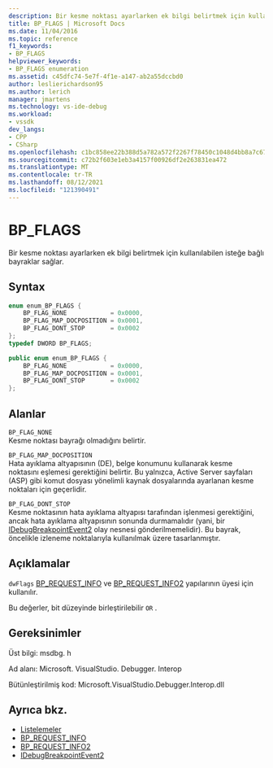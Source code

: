 ```yaml
---
description: Bir kesme noktası ayarlarken ek bilgi belirtmek için kullanılabilen isteğe bağlı bayraklar sağlar.
title: BP_FLAGS | Microsoft Docs
ms.date: 11/04/2016
ms.topic: reference
f1_keywords:
- BP_FLAGS
helpviewer_keywords:
- BP_FLAGS enumeration
ms.assetid: c45dfc74-5e7f-4f1e-a147-ab2a55dccbd0
author: leslierichardson95
ms.author: lerich
manager: jmartens
ms.technology: vs-ide-debug
ms.workload:
- vssdk
dev_langs:
- CPP
- CSharp
ms.openlocfilehash: c1bc858ee22b388d5a782a572f2267f78450c1048d4bb8a7c6718656d4d049b5
ms.sourcegitcommit: c72b2f603e1eb3a4157f00926df2e263831ea472
ms.translationtype: MT
ms.contentlocale: tr-TR
ms.lasthandoff: 08/12/2021
ms.locfileid: "121390491"
---
```

# <a name="bp_flags"></a>BP_FLAGS
Bir kesme noktası ayarlarken ek bilgi belirtmek için kullanılabilen isteğe bağlı bayraklar sağlar.

## <a name="syntax"></a>Syntax

```cpp
enum enum_BP_FLAGS {
    BP_FLAG_NONE            = 0x0000,
    BP_FLAG_MAP_DOCPOSITION = 0x0001,
    BP_FLAG_DONT_STOP       = 0x0002
};
typedef DWORD BP_FLAGS;
```

```csharp
public enum enum_BP_FLAGS {
    BP_FLAG_NONE            = 0x0000,
    BP_FLAG_MAP_DOCPOSITION = 0x0001,
    BP_FLAG_DONT_STOP       = 0x0002
};
```

## <a name="fields"></a>Alanlar
`BP_FLAG_NONE`\
Kesme noktası bayrağı olmadığını belirtir.

`BP_FLAG_MAP_DOCPOSITION`\
Hata ayıklama altyapısının (DE), belge konumunu kullanarak kesme noktasını eşlemesi gerektiğini belirtir. Bu yalnızca, Active Server sayfaları (ASP) gibi komut dosyası yönelimli kaynak dosyalarında ayarlanan kesme noktaları için geçerlidir.

`BP_FLAG_DONT_STOP`\
Kesme noktasının hata ayıklama altyapısı tarafından işlenmesi gerektiğini, ancak hata ayıklama altyapısının sonunda durmamalıdır (yani, bir [IDebugBreakpointEvent2](../../../extensibility/debugger/reference/idebugbreakpointevent2.md) olay nesnesi gönderilmemelidir). Bu bayrak, öncelikle izleneme noktalarıyla kullanılmak üzere tasarlanmıştır.

## <a name="remarks"></a>Açıklamalar
`dwFlags` [BP_REQUEST_INFO](../../../extensibility/debugger/reference/bp-request-info.md) ve [BP_REQUEST_INFO2](../../../extensibility/debugger/reference/bp-request-info2.md) yapılarının üyesi için kullanılır.

Bu değerler, bit düzeyinde birleştirilebilir `OR` .

## <a name="requirements"></a>Gereksinimler
Üst bilgi: msdbg. h

Ad alanı: Microsoft. VisualStudio. Debugger. Interop

Bütünleştirilmiş kod: Microsoft.VisualStudio.Debugger.Interop.dll

## <a name="see-also"></a>Ayrıca bkz.
- [Listelemeler](../../../extensibility/debugger/reference/enumerations-visual-studio-debugging.md)
- [BP_REQUEST_INFO](../../../extensibility/debugger/reference/bp-request-info.md)
- [BP_REQUEST_INFO2](../../../extensibility/debugger/reference/bp-request-info2.md)
- [IDebugBreakpointEvent2](../../../extensibility/debugger/reference/idebugbreakpointevent2.md)
